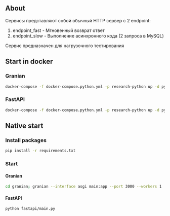 ## About

Сервисы представляют собой обычный HTTP сервер с 2 endpoint:
1. endpoint_fast - Мгновенный возврат ответ
2. endpoint_slow - Выполнение асинхронного кода (2 запроса в MySQL)

Сервис предназначен для нагрузочного тестирования


## Start in docker

### Granian
```bash 
docker-compose -f docker-compose.python.yml -p research-python up -d python-granian-app
```

### FastAPI
```bash 
docker-compose -f docker-compose.python.yml -p research-python up -d python-fastapi-app
```

## Native start 

### Install packages

```bash
pip install -r requirements.txt
```

### Start

#### Granian
```bash 
cd granian; granian --interface asgi main:app --port 3000 --workers 1
```

#### FastAPI
```bash 
python fastapi/main.py
```
